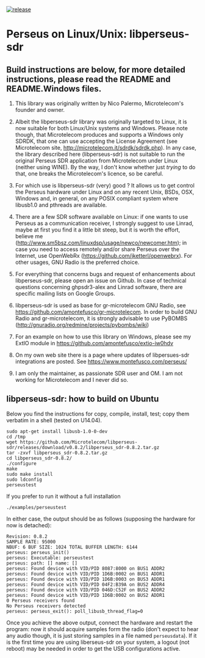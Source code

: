 [![release](https://github-basic-badges.herokuapp.com/release/Microtelecom/libperseus-sdr.svg)](https://github.com/Microtelecom/libperseus-sdr/releases/latest)

# Perseus on Linux/Unix: libperseus-sdr

## Build instructions are below, for more detailed instructions, please read the README and README.Windows files.

1. This library was originally written by Nico Palermo, Microtelecom's founder and owner.

2. Albeit the libperseus-sdr library was originally targeted to Linux, it is now suitable for both Linux/Unix systems and Windows.
Please note though, that Microtelecom produces and supports a Windows only SDRDK, that one can use
accepting the License Agreement (see Microtelecom site, http://microtelecom.it/sdrdk/sdrdk.php).
In any case, the library described here (libperseus-sdr) is not suitable to run the original Perseus SDR application from Microtelecom under Linux (neither using WINE).
By the way, I don't know whether just *trying* to do that, one breaks the Microtelecom's licence, so be careful.

3. For which use is libperseus-sdr (very) good ?
It allows us to get control the Perseus hardware under Linux and on any recent Unix, BSDs, OSX, Windows and, in general, on any POSIX compliant system where libusb1.0 and pthreads are available.

4. There are a few SDR software available on Linux: if one wants to use Perseus as a communication receiver,
I strongly suggest to use Linrad, maybe at first you find it a little bit steep,
but it is worth the effort, believe me (http://www.sm5bsz.com/linuxdsp/usage/newco/newcomer.htm);
in case you need to access remotely and/or share Perseus over the Internet,
use OpenWebRx (https://github.com/jketterl/openwebrx).
For other usages, GNU Radio is the preferred choice.

5. For everything that concerns bugs and request of enhancements about libperseus-sdr,
please open an issue on Github.
In case of technical questions concerning ghpsdr3-alex and Linrad software,
there are specific mailing lists on Google Groups.

6. libperseus-sdr is used as base for gr-microtelecom GNU Radio, see https://github.com/amontefusco/gr-microtelecom.
In order to build GNU Radio and gr-microtelecom, it is strongly advisable to use PyBOMBS
(http://gnuradio.org/redmine/projects/pybombs/wiki)

7. For an example on how to use this library on Windows, please see my ExtIO module in https://github.com/amontefusco/extio-iw0hdv

8. On my own web site there is a page where updates of libpersues-sdr integrations are posted. See https://www.montefusco.com/perseus/

9. I am only the maintainer, as passionate SDR user and OM.
I am not working for Microtelecom and I never did so.



## libperseus-sdr: how to build on Ubuntu

Below you find the instructions for copy, compile, install, test; copy them verbatim in a shell (tested on U14.04).

```
sudo apt-get install libusb-1.0-0-dev
cd /tmp
wget https://github.com/Microtelecom/libperseus-sdr/releases/download/v0.8.2/libperseus_sdr-0.8.2.tar.gz
tar -zxvf libperseus_sdr-0.8.2.tar.gz
cd libperseus_sdr-0.8.2/
./configure
make
sudo make install
sudo ldconfig
perseustest
```

If you prefer to run it without a full installation

```
./examples/perseustest
```

In either case, the output should be as follows (supposing the hardware for now is detached):

```
Revision: 0.8.2
SAMPLE RATE: 95000
NBUF: 6 BUF SIZE: 1024 TOTAL BUFFER LENGTH: 6144
perseus: perseus_init()
perseus: Executable: perseustest
perseus: path: [] name: []
perseus: Found device with VID/PID 8087:8000 on BUS1 ADDR2
perseus: Found device with VID/PID 1D6B:0002 on BUS1 ADDR1
perseus: Found device with VID/PID 1D6B:0003 on BUS3 ADDR1
perseus: Found device with VID/PID 04F2:B39A on BUS2 ADDR4
perseus: Found device with VID/PID 046D:C52F on BUS2 ADDR2
perseus: Found device with VID/PID 1D6B:0002 on BUS2 ADDR1
0 Perseus receivers found
No Perseus receivers detected
perseus: perseus_exit(): poll_libusb_thread_flag=0
```

Once you achieve the above output, connect the hardware and restart the program: now it should acquire samples form the radio (don't expect to hear any audio though, it is just storing samples in a file named ```perseusdata```).
If it is the first time you are using liberseus-sdr on your system, a logout (not reboot) may be needed in order to get the USB configurations active.

